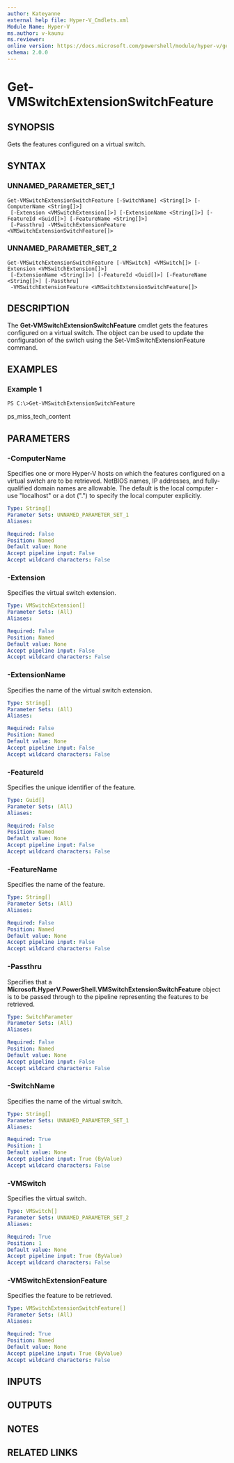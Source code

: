 ```yaml
---
author: Kateyanne
external help file: Hyper-V_Cmdlets.xml
Module Name: Hyper-V
ms.author: v-kaunu
ms.reviewer: 
online version: https://docs.microsoft.com/powershell/module/hyper-v/get-vmswitchextensionswitchfeature?view=windowsserver2012-ps&wt.mc_id=ps-gethelp
schema: 2.0.0
---
```


# Get-VMSwitchExtensionSwitchFeature

## SYNOPSIS
Gets the features configured on a virtual switch.

## SYNTAX

### UNNAMED_PARAMETER_SET_1
```
Get-VMSwitchExtensionSwitchFeature [-SwitchName] <String[]> [-ComputerName <String[]>]
 [-Extension <VMSwitchExtension[]>] [-ExtensionName <String[]>] [-FeatureId <Guid[]>] [-FeatureName <String[]>]
 [-Passthru] -VMSwitchExtensionFeature <VMSwitchExtensionSwitchFeature[]>
```

### UNNAMED_PARAMETER_SET_2
```
Get-VMSwitchExtensionSwitchFeature [-VMSwitch] <VMSwitch[]> [-Extension <VMSwitchExtension[]>]
 [-ExtensionName <String[]>] [-FeatureId <Guid[]>] [-FeatureName <String[]>] [-Passthru]
 -VMSwitchExtensionFeature <VMSwitchExtensionSwitchFeature[]>
```

## DESCRIPTION
The **Get-VMSwitchExtensionSwitchFeature** cmdlet gets the features configured on a virtual switch.
The object can be used to update the configuration of the switch using the Set-VmSwitchExtensionFeature command.

## EXAMPLES

### Example 1
```
PS C:\>Get-VMSwitchExtensionSwitchFeature
```

ps_miss_tech_content

## PARAMETERS

### -ComputerName
Specifies one or more Hyper-V hosts on which the features configured on a virtual switch are to be retrieved.
NetBIOS names, IP addresses, and fully-qualified domain names are allowable.
The default is the local computer - use "localhost" or a dot (".") to specify the local computer explicitly.

```yaml
Type: String[]
Parameter Sets: UNNAMED_PARAMETER_SET_1
Aliases: 

Required: False
Position: Named
Default value: None
Accept pipeline input: False
Accept wildcard characters: False
```

### -Extension
Specifies the virtual switch extension.

```yaml
Type: VMSwitchExtension[]
Parameter Sets: (All)
Aliases: 

Required: False
Position: Named
Default value: None
Accept pipeline input: False
Accept wildcard characters: False
```

### -ExtensionName
Specifies the name of the virtual switch extension.

```yaml
Type: String[]
Parameter Sets: (All)
Aliases: 

Required: False
Position: Named
Default value: None
Accept pipeline input: False
Accept wildcard characters: False
```

### -FeatureId
Specifies the unique identifier of the feature.

```yaml
Type: Guid[]
Parameter Sets: (All)
Aliases: 

Required: False
Position: Named
Default value: None
Accept pipeline input: False
Accept wildcard characters: False
```

### -FeatureName
Specifies the name of the feature.

```yaml
Type: String[]
Parameter Sets: (All)
Aliases: 

Required: False
Position: Named
Default value: None
Accept pipeline input: False
Accept wildcard characters: False
```

### -Passthru
Specifies that a **Microsoft.HyperV.PowerShell.VMSwitchExtensionSwitchFeature** object is to be passed through to the pipeline representing the features to be retrieved.

```yaml
Type: SwitchParameter
Parameter Sets: (All)
Aliases: 

Required: False
Position: Named
Default value: None
Accept pipeline input: False
Accept wildcard characters: False
```

### -SwitchName
Specifies the name of the virtual switch.

```yaml
Type: String[]
Parameter Sets: UNNAMED_PARAMETER_SET_1
Aliases: 

Required: True
Position: 1
Default value: None
Accept pipeline input: True (ByValue)
Accept wildcard characters: False
```

### -VMSwitch
Specifies the virtual switch.

```yaml
Type: VMSwitch[]
Parameter Sets: UNNAMED_PARAMETER_SET_2
Aliases: 

Required: True
Position: 1
Default value: None
Accept pipeline input: True (ByValue)
Accept wildcard characters: False
```

### -VMSwitchExtensionFeature
Specifies the feature to be retrieved.

```yaml
Type: VMSwitchExtensionSwitchFeature[]
Parameter Sets: (All)
Aliases: 

Required: True
Position: Named
Default value: None
Accept pipeline input: True (ByValue)
Accept wildcard characters: False
```

## INPUTS

## OUTPUTS

## NOTES

## RELATED LINKS



